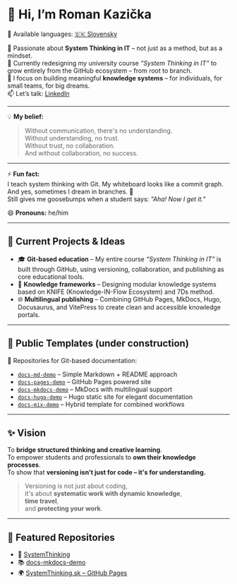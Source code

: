 # 👋 Hi, I’m Roman Kazička

📄 Available languages: [🇸🇰 Slovensky](README.sk.md)

👀 Passionate about **System Thinking in IT** – not just as a method, but as a mindset.  
🌱 Currently redesigning my university course *“System Thinking in IT”* to grow entirely from the GitHub ecosystem – from root to branch.  
💞️ I focus on building meaningful **knowledge systems** – for individuals, for small teams, for big dreams.  
📫 Let’s talk: [LinkedIn](https://www.linkedin.com/in/romankazicka/)

---

💡 **My belief:**

> Without communication, there's no understanding.  
> Without understanding, no trust.  
> Without trust, no collaboration.  
> And without collaboration, no success.

---

⚡ **Fun fact:**  
I teach system thinking with Git. My whiteboard looks like a commit graph.  
And yes, sometimes I dream in branches. 🌿  
Still gives me goosebumps when a student says: *"Aha! Now I get it."*

😄 **Pronouns:** he/him

---

## 🚀 Current Projects & Ideas

- 🎓 **Git-based education** – My entire course *“System Thinking in IT”* is built through GitHub, using versioning, collaboration, and publishing as core educational tools.  
- 🧠 **Knowledge frameworks** – Designing modular knowledge systems based on KNIFE (Knowledge-IN-Flow Ecosystem) and 7Ds method.  
- 🌐 **Multilingual publishing** – Combining GitHub Pages, MkDocs, Hugo, Docusaurus, and VitePress to create clean and accessible knowledge portals.

---

## 🧰 Public Templates (under construction)

📁 Repositories for Git-based documentation:

- [`docs-md-demo`](https://github.com/GitDocs-Lab/docs-md-demo) – Simple Markdown + README approach  
- [`docs-pages-demo`](https://github.com/GitDocs-Lab/docs-pages-demo) – GitHub Pages powered site  
- [`docs-mkdocs-demo`](https://github.com/GitDocs-Lab/docs-mkdocs-demo) – MkDocs with multilingual support  
- [`docs-hugo-demo`](https://github.com/GitDocs-Lab/docs-hugo-demo) – Hugo static site for elegant documentation  
- [`docs-mix-demo`](https://github.com/GitDocs-Lab/docs-mix-demo) – Hybrid template for combined workflows

---

## ✨ Vision

To **bridge structured thinking and creative learning**.  
To empower students and professionals to **own their knowledge processes**.  
To show that **versioning isn't just for code – it's for understanding.**  
> Versioning is not just about coding,  
> it's about **systematic work with dynamic knowledge**,  
> **time travel**,  
> and **protecting your work**.

---

## 📌 Featured Repositories

- 🔧 [SystemThinking](https://github.com/02-ContextAwareSolutions/SystemThinking)  
- 📚 [docs-mkdocs-demo](https://github.com/GitDocs-Lab/docs-mkdocs-demo)  
- 🌍 [SystemThinking.sk – GitHub Pages](https://02-contextawaresolutions.github.io/SystemThinking/)
